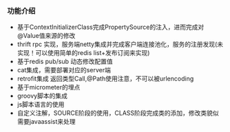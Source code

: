 ### 功能介绍

- 基于ContextInitializerClass完成PropertySource的注入，进而完成对
  @Value值来源的修改
- thrift rpc 实现，服务端netty集成并完成客户端连接池化，服务的注册发现(未实现！可以使用简单的redis list+发布订阅来实现)
- 基于redis pub/sub 动态修改配置值
- cat集成，需要部署对应的server端
- retrofit集成 返回类型Call<T>,@Path使用注意，不可以被urlencoding
- 基于micrometer的埋点
- groovy脚本的集成
- js脚本语言的使用
- 自定义注解，SOURCE阶段的使用，CLASS阶段完成类的添加，修改类貌似需要javaassist来处理